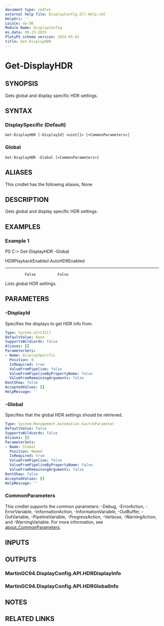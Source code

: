 ```yaml
---
document type: cmdlet
external help file: DisplayConfig.dll-Help.xml
HelpUri: ''
Locale: da-DK
Module Name: DisplayConfig
ms.date: 09-23-2025
PlatyPS schema version: 2024-05-01
title: Get-DisplayHDR
---
```


# Get-DisplayHDR

## SYNOPSIS

Gets global and display specific HDR settings.

## SYNTAX

### DisplaySpecific (Default)

```
Get-DisplayHDR [-DisplayId] <uint[]> [<CommonParameters>]
```

### Global

```
Get-DisplayHDR -Global [<CommonParameters>]
```

## ALIASES

This cmdlet has the following aliases,
  None

## DESCRIPTION

Gets global and display specific HDR settings.

## EXAMPLES

### Example 1

PS C:\> Get-DisplayHDR -Global

HDRPlaybackEnabled AutoHDREnabled
------------------ --------------
             False          False

Lists global HDR settings.

## PARAMETERS

### -DisplayId

Specifies the displays to get HDR info from.

```yaml
Type: System.UInt32[]
DefaultValue: None
SupportsWildcards: false
Aliases: []
ParameterSets:
- Name: DisplaySpecific
  Position: 0
  IsRequired: true
  ValueFromPipeline: false
  ValueFromPipelineByPropertyName: false
  ValueFromRemainingArguments: false
DontShow: false
AcceptedValues: []
HelpMessage: ''
```

### -Global

Specifies that the global HDR settings should be retrieved.

```yaml
Type: System.Management.Automation.SwitchParameter
DefaultValue: False
SupportsWildcards: false
Aliases: []
ParameterSets:
- Name: Global
  Position: Named
  IsRequired: true
  ValueFromPipeline: false
  ValueFromPipelineByPropertyName: false
  ValueFromRemainingArguments: false
DontShow: false
AcceptedValues: []
HelpMessage: ''
```

### CommonParameters

This cmdlet supports the common parameters: -Debug, -ErrorAction, -ErrorVariable,
-InformationAction, -InformationVariable, -OutBuffer, -OutVariable, -PipelineVariable,
-ProgressAction, -Verbose, -WarningAction, and -WarningVariable. For more information, see
[about_CommonParameters](https://go.microsoft.com/fwlink/?LinkID=113216).

## INPUTS

## OUTPUTS

### MartinGC94.DisplayConfig.API.HDRDisplayInfo



### MartinGC94.DisplayConfig.API.HDRGlobalInfo



## NOTES




## RELATED LINKS



